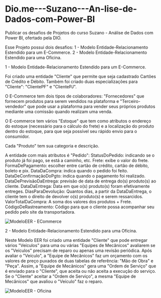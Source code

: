 # Dio.me---Suzano---An-lise-de-Dados-com-Power-BI
Publicar os desafios de Projetos do curso Suzano - Análise de Dados com Power BI, ofertado pela DIO.

Esse Projeto possui dois desafios: 1 - Modelo Entidade-Relacionamento Estendido para um E-Commerce.
                                   2 - Modelo Entidade-Relacionamento Estendido para uma Oficina.

1 - Modelo Entidade-Relacionamento Estendido para um E-Commerce.

Foi criado uma entidade "Cliente" que permite que seja cadastrado Cartões de Crédito e Débito. Também foi criado duas especializações para "Cliente": "ClientePF" e "ClientePJ".

O E-Commerce tem dois tipos de colaboradores: "Fornecedores" que fornecem produtos para serem vendidos na plataforma e "Terceiro-vendedor" que pode usar a plataforma
para vender seus próprios produtos mediante uma comissão quando realizam uma venda.

O E-commerce tem vários "Estoque" que tem como atributos o endereço do estoque (necessário para o cálculo do frete) e a localização do produto dentro do estoque, para que seja possível seu rápido envio para o consumidor.

Cada "Produto" tem sua categoria e descrição.

A entidade com mais atributos é "Pedido": StatusDoPedido: indicando se o produto já foi pago, se está a caminho, etc.
                                          Frete: exibe o valor do frete.
                                          FormaDePagamento: escolher entre cartão de crédito, cartão de débito, boleto e pix.
                                          DataDaCompra: indica quando o pedido foi feito.
                                          DataDeConfirmaçãoDoPgto: indica quando o pagamento foi realizado.
                                          DataDePrevisãoDaEntrega: previsão de data de entrega do(s) produto(s) ao cliente.
                                          DataDaEntrega: Data em que o(s) produto(s) foram efetivamente entreges.
                                          DiasParaDevolução: Quantos dias, a partir da DataDaEntrega, o cliente tem o direito de devolver o(s) produto(s) e serem ressarcidos.
                                          ValorTotalDaCompra: A soma dos valores dos produtos + Frete.            
                                          CódigoDeRastreamento: Código para que o cliente possa acompanhar seu pedido pelo site da transportadora.

![ModeloEER - ECommerce](https://github.com/user-attachments/assets/2f0be0f2-6e26-4463-afb4-f5871d91ce56)


2 - Modelo Entidade-Relacionamento Estendido para uma Oficina.

Neste Modelo EER foi criado uma entidade "Cliente" que pode entregar vários "Veículos" para uma ou várias "Equipes de Mecânicos" avaliarem se os "Veículos" precisam de reparo ou apenas uma revisão periódica.
Após avaliar o "Veículo", a "Equipe de Mecânicos" faz um orçamento com os valores de preço puxados de duas tabelas de referência: "Mão de Obra" e "Peça".
Assim, a "Equipe de Mecânicos" gera uma "Ordem de Serviço" que é enviado para o "Cliente", que aceita ou não aceita a execução do serviço.
Se o "Cliente" aceitar a "Ordem de Serviço", a mesma "Equipe de Mecânicos" que avaliou o "Veículo" faz o reparo.

![ModeloEER - Oficina](https://github.com/user-attachments/assets/61ab8cde-6fa7-4607-b52e-78b739b5e6eb)
